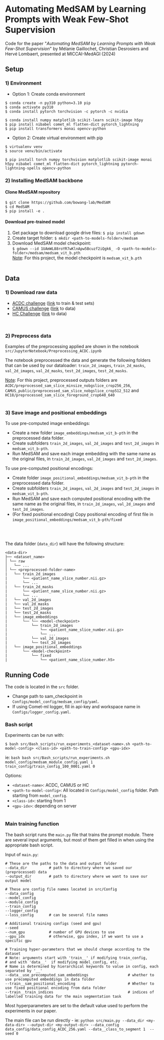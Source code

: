 # Automating MedSAM by Learning Prompts with Weak Few-Shot Supervision
Code for the paper "*Automating MedSAM by Learning Prompts with Weak Few-Shot Supervision*" by Mélanie Gaillochet, Christian Desrosiers and Hervé Lombaert, presented at MICCAI-MedAGI (2024)



## Setup

### 1) Environment

- Option 1: Create conda environment
```
$ conda create -n py310 python=3.10 pip
$ conda activate py310
$ conda install pytorch torchvision -c pytorch -c nvidia

$ conda install numpy matplotlib scikit-learn scikit-image h5py
$ pip install nibabel comet_ml flatten-dict pytorch_lightning
$ pip install transformers monai opencv-python
```

- Option 2: Create virtual environment with pip
```
$ virtualenv venv
$ source venv/bin/activate

$ pip install torch numpy torchvision matplotlib scikit-image monai h5py nibabel comet_ml flatten-dict pytorch_lightning pytorch-lightning-spells opencv-python
```


### 2) Installing MedSAM backbone
#### Clone MedSAM repository
```
$ git clone https://github.com/bowang-lab/MedSAM
$ cd MedSAM
$ pip install -e .
```

#### Download pre-trained model
1) Get package to download google drive files: `$ pip install gdown`
2) Create target folder: `$ mkdir <path-to-models-folder>/medsam`
3) Download MedSAM model checkpoint: </br>
    `$ gdown --id 1UAmWL88roYR7wKlnApw5Bcuzf2iQgk6_ -O <path-to-models-folder>/medsam/medsam_vit_b.pth`
    <br/>
   <u>Note</u>: For this project, the model checkpoint is `medsam_vit_b.pth`
<br/> <br/>

## Data

### 1) Download raw data
- [ACDC challenge](https://www.creatis.insa-lyon.fr/Challenge/acdc/index.html) ([link](https://humanheart-project.creatis.insa-lyon.fr/database/#collection/637218c173e9f0047faa00fb/folder/637218e573e9f0047faa00fc) to train & test sets) 
- [CAMUS challenge](https://www.creatis.insa-lyon.fr/Challenge/camus/) ([link](https://humanheart-project.creatis.insa-lyon.fr/database/#collection/6373703d73e9f0047faa1bc8) to data)
- [HC Challenge](https://hc18.grand-challenge.org/) ([link](https://zenodo.org/records/1327317) to data)
<br/> 

### 2) Preprocess data 
Examples of the preprocessing applied are shown in the notebook `src/JupyterNotebook/Preprocessing_ACDC.ipynb`

The notebook preprocessed the data and generate the following folders that can be used by our dataloader: `train_2d_images`, `train_2d_masks`, `val_2d_images`, `val_2d_masks`, `test_2d_images`, `test_2d_masks`.
<br/> 

<u>Note</u>: For this project, preprocessed outputs folders are `ACDC/preprocessed_sam_slice_minsize_nobgslice_crop256_256`, `CAMUS_public/preprocessed_sam_slice_nobgslice_crop512_512` and `HC18/preprocessed_sam_slice_foreground_crop640_640`
<br/> <br/>

### 3) Save image and positional embeddings
To use pre-computed image embeddings:
- Create a new folder `image_embeddings/medsam_vit_b-pth` in the preprocessed data folder.
- Create subfolders `train_2d_images`, `val_2d_images` and `test_2d_images` in `medsam_vit_b-pth`.
- Run MedSAM and save each image embedding with the same name as the original files, in `train_2d_images`, `val_2d_images` and `test_2d_images`.

To use pre-computed positional encodings:
- Create folder `image_positional_embeddings/medsam_vit_b-pth` in the preprocessed data folder.
- Create subfolders `train_2d_images`, `val_2d_images` and `test_2d_images` in `medsam_vit_b-pth`.
- Run MedSAM and save each computed positional encoding with the same name as the original files, in `train_2d_images`, `val_2d_images` and `test_2d_images`.
- (For fixed positional encoding) Copy positional encoding of first file in `image_positional_embeddings/medsam_vit_b-pth/fixed`
</br>
</br> 

The data folder (`data_dir`) will have the following structure:

```
<data-dir>
├── <dataset_name> 
│ └── raw
│   └── ...
│ └── <preprocessed-folder-name>  
|   └── train_2d_images 
|       └── <patient_name_slice_number.nii.gz>
|       └── ...
|   └── train_2d_masks
|       └── <patient_name_slice_number.nii.gz>
|       └── ...
|   └── val_2d_images     
|   └── val_2d_masks          
|   └── test_2d_images     
|   └── test_2d_masks               
|   └── image_embeddings
|       └── └── <model-checkpoint>
|           └── train_2d_images
|               └── <patient_name_slice_number.nii.gz>
|               └── ...
|           └── val_2d_images
|           └── test_2d_images
|   └── image_positional_embeddings   
|       └── <model-checkpoint>
|           └── fixed
|               └── <patient_name_slice_number.h5>
```


## Running Code

The code is located in the `src` folder.

- Change path to sam_checkpoint in `Configs/model_config/medsam_config/yaml`.
- If using Comet-ml logger, fill in api-key and workspace name in `Configs/logger_config.yaml`.


### Bash script
Experiments can be run with:
```
$ bash src/Bash_scripts/run_experiments_<dataset-name>.sh <path-to-model-config> <class-id> <path-to-train-config> <gpu-idx>
```

ie: `bash bash src/Bash_scripts/run_experiments.sh model_config/medsam_module_config.yaml 1 train_config/train_config_100_0001.yaml 0`


Options:
- `<dataset-name>`: ACDC, CAMUS or HC
- `<path-to-model-config>`: All located in `Configs/model_config` folder. Path starting from `model_config`.
- `<class-id>`: starting from 1 
- `<gpu-idx>`: depending on server
<br/> <br/>


### Main training function
The bash script runs the `main.py` file that trains the prompt module.
There are several input arguments, but most of them get filled in when using the appropriate bash script.

Input of `main.py`:
```
# These are the paths to the data and output folder
--data_dir          # path to directory where we saved our (preprocessed) data
--output_dir        # path to directory where we want to save our output model

# These are config file names located in src/Config
--data_config     
--model_config  
--module_config    
--train_config
--logger_config 
--loss_config       # can be several file names

# Additional training configs (seed and gpu)
--seed
--num_gpu           # number of GPU devices to use
--gpu_idx           # otherwise, gpu index, if we want to use a specific gpu

# Training hyper-parameters that we should change according to the dataset
# Note: arguments start with 'train__' if modifying train_config, 
# and with 'data__'  if modifying model_config, etc.
# Name is determined by hierarchical keywords to value in config, each separated by '__'
--data__use_precomputed_sam_embeddings                  # whether to use precomputed embeddings in data folder
--train__sam_positional_encoding                        # Whether to use fixed positional encoding from data folder                      
--train__train_indices                                  # indices of labelled training data for the main segmentation task
```

Most hyperparameters are set to the default value used to perform the experiments in our paper.

The main file can be run directly - 
ie: `python src/main.py --data_dir <my-data-dir> --output-dir <my-output-dir> --data_config data_config/data_config_ACDC_256.yaml --data__class_to_segment 1  --seed 0`
